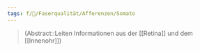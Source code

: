 ```yaml
---
tags: f/🧠/Faserqualität/Afferenzen/Somato
---
```

> (Abstract::Leiten Informationen aus der [[Retina]] und dem [[Innenohr]])